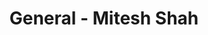 ---
layout: category_layout
title: "General - Mitesh Shah"
category: general
permalink: /general/
---